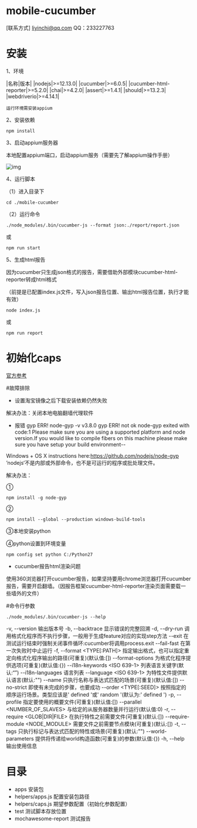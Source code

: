 mobile-cucumber
===

[联系方式] liyinchi@qq.com QQ：233227763

安装
===

1、环境

|名称|版本|
|nodejs|>=12.13.0|
|cucumber|>=6.0.5|
|cucumber-html-reporter|>=5.2.0|
|chai|>=4.2.0|
|assert|>=1.4.1|
|should|>=13.2.3|
|webdriverio|>=4.14.1|
```
运行环境需安装appium
```

2、安装依赖
```
npm install
```

3、启动appium服务器
 
本地配置appium端口，启动appium服务（需要先了解appium操作手册）

![img](mobile-cucumber/static/image/appium配置.png)

4、运行脚本

（1）进入目录下

```
cd ./mobile-cucumber
```

（2）运行命令

```
./node_modules/.bin/cucumber-js --format json:./report/report.json
```

或

```
npm run start
```


5、生成html报告

因为cucumber只生成json格式的报告，需要借助外部模块cucumber-html-reporter转成html格式

（前提是已配置index.js文件，写入json报告位置、输出html报告位置，执行才能有效）


```
node index.js
```

或

```
npm run report
```


# 初始化caps
[官方参考](http://appium.io/docs/cn/writing-running-appium/caps/)

#故障排除

* 设置淘宝镜像之后下载安装依赖仍然失败

解决办法：关闭本地电脑翻墙代理软件

* 报错
gyp ERR! node-gyp -v v3.8.0
gyp ERR! not ok
node-gyp exited with code:1
Please make sure you are using a supported platform and node version.If you would like to compile fibers on this machine please make sure you have setup your build environment--

Windows + OS X instructions here:https://github.com/nodejs/node-gyp
’nodejs‘不是内部或外部命令，也不是可运行的程序或批处理文件。

解决办法：

①
```
npm install -g node-gyp
```
②
```
npm install --global --production windows-build-tools
```
③本地安装python

④python设置到环境变量
```
npm config set python C:/Python27
```
* cucumber报告html渲染问题

使用360浏览器打开cucumber报告，如果坚持要用chrome浏览器打开cucumber报告，需要开启翻墙。（因报告框架cucumber-html-reporter渲染页面需要载一些墙外的文件）



#命令行参数

`./node_modules/.bin/cucumber-js --help`

  -v, --version                   输出版本号
  -b, --backtrace                 显示错误的完整回溯
  -d, --dry-run                   调用格式化程序而不执行步骤，一般用于生成feature对应的实现step方法
  --exit                          在测试运行结束时强制关闭事件循环:cucumber将调用process.exit
  --fail-fast                     在第一次失败时中止运行
  -f, --format <TYPE[:PATH]>      指定输出格式，也可以指定重定向格式化程序输出的路径(可重复)(默认值:[])
  --format-options <JSON>         为格式化程序提供选项(可重复)(默认值:{})
  --i18n-keywords <ISO 639-1>     列表语言关键字(默认:“”)
  --i18n-languages                语言列表
  --language <ISO 639-1>          为特性文件提供默认语言(默认:"")
  --name <REGEXP>                 只执行名称与表达式匹配的场景(可重复)(默认值:[])
  --no-strict                     即使有未完成的步骤，也要成功
  --order <TYPE[:SEED]>           按照指定的顺序运行场景。类型应该是' defined '或' random '(默认为:' defined ')
  -p, --profile <NAME>            指定要使用的概要文件(可重复)(默认值:[])
  --parallel <NUMBER_OF_SLAVES>   与给定的从服务器数量并行运行(默认值:0)
  -r, --require <GLOB|DIR|FILE>   在执行特性之前需要文件(可重复)(默认:[])
  --require-module <NODE_MODULE>  需要文件之前需要节点模块(可重复)(默认:[])
  -t, --tags <EXPRESSION>         只执行标记与表达式匹配的特性或场景(可重复)(默认:"")
  --world-parameters <JSON>       提供将传递给world构造函数(可重复)的参数(默认值:{})
  -h, --help                      输出使用信息




目录
===

* apps 安装包
* helpers/apps.js 配置安装包路径
* helpers/caps.js 期望参数配置（初始化参数配置）
* test 测试脚本存放位置
* mochawesome-report 测试报告

